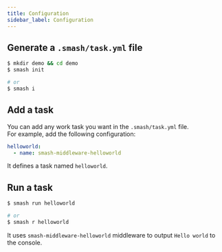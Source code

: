```yaml
---
title: Configuration
sidebar_label: Configuration
---
```


## Generate a `.smash/task.yml` file

```bash
$ mkdir demo && cd demo
$ smash init

# or
$ smash i
```

## Add a task

You can add any work task you want in the `.smash/task.yml` file.<br> For
example, add the following configuration:

```yaml
helloworld:
  - name: smash-middleware-helloworld
```

It defines a task named `helloworld`.

## Run a task

```bash
$ smash run helloworld

# or
$ smash r helloworld
```

It uses `smash-middleware-helloworld` middleware to output `Hello world` to the
console.
